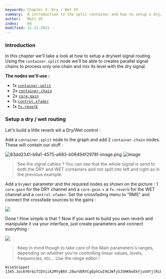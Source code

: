 ```yaml
---
keywords: Chapter 3: Dry / Wet FX
summary:  A introduction to the split container and how to setup a dry/wet signal routing
author:   Matt_SF
index:    04
modified: 21.11.2021
---
```


### Introduction

In this chapter we'll take a look at how to setup a dry/wet signal routing. Using the `container.split` node we'll be able to creates parallel signal chains to process only one chain and mix its level with the dry signal.

**The nodes we'll use :** 

- 1x [`container.split`](/scriptnode/list/container/split)
- 2x [`container.chain`](/scriptnode/list/container/chain)
- 2x [`core.gain`](/scriptnode/list/core/gain)
- 1x [`control.xfader`](/scriptnode/list/control/xfader)
- 1x [`fx.reverb`](/scriptnode/list/fx/reverb)

### Setup a dry / wet routing

Let's build a little reverb wit a Dry/Wet control : 

Add a `container.split` node to the graph and add 2 `container.chain` nodes. These will contain our stuff : 

![83dd2341-b9a1-4575-a683-b08494f2978f-image.png](https://i.imgur.com/JEGr9Dt.png) 
![image](https://user-images.githubusercontent.com/84969276/142757250-b7bff0db-7a9f-49f2-847f-88bffdabd938.png)

> See the signal cables ? You can see that the whole signal is send to both the DRY and WET containers and not split into left and right as in the previous example.

Add a `DryWet` parameter and the required nodes as shown on the picture : 1 `core.gain` for the DRY channel and a `core.gain` + a `fx.reverb` for the WET channel and a `control.xfader`. Set the crossfading menu to "RMS" and connect the crossfade sources to the gains :

![](https://user-images.githubusercontent.com/84969276/142762123-c60f82a8-46e2-4f05-8e21-71b3e240eef1.png)


Done ! How simple is that ? Now if you want to build you own reverb and manipulate it via your interface, just create parameters and connect everything : 

![](https://user-images.githubusercontent.com/84969276/142761787-e6a9faaf-acbf-4817-9e67-842811309f82.png)


> Keep in mind though to take care of the Main parameters's ranges, depending on whether you're controlling linear values, levels, frequencies, etc...
> Use the range editor !

```snippet
HiseSnippet 1345.3oc6Y0rbiTCDViik2MYyB6V.28wrUERYCgEphCwI9GJWfy5JSHK6oEkYjsU4YjlRibh8Rwctw48FOBbka4cfW.dD12.n0Lxdlw+j3XRxlp.eHkUqtG8ou9qaIOosT3PCCERj05GOJfhr1DaOhq5UsGgwQMqgr9.bKRnhJKFa5fQAjvPpKxxZsuQavZ87nnOuauCHdDtCMwDBchf4P+NlOSkXsckuk440f3ROl4mx6cqzzQvqJ7DC.7rFtDJf3zmzkdHQ6VNLxpPcWlRHsUDEMDYk+.g6H6dhy4w9eBKjcpGUOnLxFdPwlaH7b0HVaEUsGyys838cHBdJsSXg0hYgOF2h4xlXOgMdRzDEShHMeXkKK7VKC7JuH3MGHYkBR4igzSw1NRVfJYFMddDtIGRNcH.smFJw9hrt.WU.NvU63S5SaHgASBXqmWpz1Eg+7ruty.tihI3EE7CEJ5K3a8rM9oMVeiedihSOUmNycN8xHEddT4bmVmokWVfawG3eJUtcwyHdCnSbD19Y4zBKGm5DuqS4nf2jyTuHfZFe4hBjg1fu88MqQTDcRwXC7KfJULMbrpQOCT3won0w0ng8Uh.PiOS9CTNB2AdDUV4jtFxLAvGYxg5DEOjoFktFaZMV9EyGkV5RfkEtOE2lob5Me7laN3EXsaa7ZpXeLtdmNTGUBXyia7CWZ4Y9kSJk.kksTcCSoJr9ZfrA9H5YT4oMFN2RzeAmTNDHoADI8XQaOxnsBI9Adzi.ztcwS8DN8sYugNaMTPL.NP6wVN8HbN0KbUJ0JbC09BcjXfhw61hnjrgHK7gC7sgl5NzpFzA1rxoqxhGWROVqVrob2nA+M7wLYY8XKyjkGOYpBzCopyEx9QICy2gTQLyKiX9NCQ664INupvOfYTtPFHxVag2nfdBNyQaJ1iw3beew.XILf0J2gBWX6WnAwAnoQsIpd5ZBcuFPzQk63LQ7kZk0AM9Ps3cIrH9ZnqORKih.351DIbZGzgV2bIm0ZoZ1Dq0zifJrb5UYSbyvSzy5P7Pmnyl5fhVwvD7h0t9P7vNvItRTFv+jHvCZhcLyt7fM5XyDnkaJn8g5jdpMiAcwLIZJmKna1Pm3C9nV1HTRWliIxtTkVXYett+yjwV4RavzhlSiz6gYGhrdfdu0zU2ltKjlpczqPSvm1bgndwnVLtAGiah8pKZQFNkM.JJZftdzX62d6a+i8r6SOOleMVun6u+IUpODJqCCi.APhnUGyur9wumvbpLoVFNdDfvYWaH0MyZ+t8lZsiwyzqcjmZEwCvwOfYdz6OPI7g9StST5FA9iwgAdLkMqKGJFVXIZjSWGYdlJv4VZgwZszUzTXUWwqaMuUJfkHzy.tGAfSR2o60DV4xPDYDDqc4Bh+shw3VDQJ8qPOjBGEVJgYkesxRgie7ip8m6EegaaegP0CNdaZvrakqX8uI3gMgKSDRUKn5HSZAkQip6cbOQil8bo3CJmVh1Y3NlItSjn2D8rfq+CWXaNBi+ZuEpRu0Ze9RlKPju2ARAbjuWANlom0Lh0+um0+Q5YsvAv8MSAz3VG0jidIbGpado6Lgtb2RaxkrybIsw2k4lGlK7VZFFpPTGo6S7iomdF9Iou4cOCMtQ48bJ51ClWsDxt4an224GywL29zyABQeeRzKaX0dwf2EuZDehiT7ZyurWSkOLxBblGO5MouNtkdbwxnyF+KtKsSIjOyk8ZGG8aN6SKiPyOlOaEh4yWgX1cEh4KVgXd9JDyWtBw7UWZL5+oBlaEnkZfg10iDWVV04jS8huNC5e.AN0gxA
```
